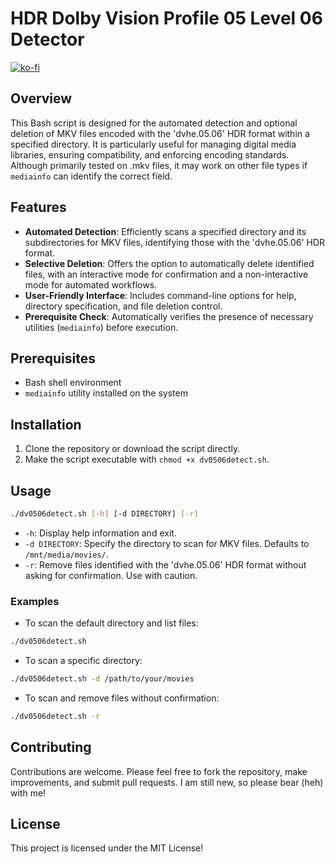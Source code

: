
# HDR Dolby Vision Profile 05 Level 06 Detector
[![ko-fi](https://ko-fi.com/img/githubbutton_sm.svg)](https://ko-fi.com/H2H11MFEZL)


## Overview

This Bash script is designed for the automated detection and optional deletion of MKV files encoded with the 'dvhe.05.06' HDR format within a specified directory. It is particularly useful for managing digital media libraries, ensuring compatibility, and enforcing encoding standards. Although primarily tested on .mkv files, it may work on other file types if `mediainfo` can identify the correct field.

## Features

- **Automated Detection**: Efficiently scans a specified directory and its subdirectories for MKV files, identifying those with the 'dvhe.05.06' HDR format.
- **Selective Deletion**: Offers the option to automatically delete identified files, with an interactive mode for confirmation and a non-interactive mode for automated workflows.
- **User-Friendly Interface**: Includes command-line options for help, directory specification, and file deletion control.
- **Prerequisite Check**: Automatically verifies the presence of necessary utilities (`mediainfo`) before execution.

## Prerequisites

- Bash shell environment
- `mediainfo` utility installed on the system

## Installation

1. Clone the repository or download the script directly.
2. Make the script executable with `chmod +x dv0506detect.sh`.

## Usage

```bash
./dv0506detect.sh [-h] [-d DIRECTORY] [-r]
```

- `-h`: Display help information and exit.
- `-d DIRECTORY`: Specify the directory to scan for MKV files. Defaults to `/mnt/media/movies/`.
- `-r`: Remove files identified with the 'dvhe.05.06' HDR format without asking for confirmation. Use with caution.

### Examples

- To scan the default directory and list files:

```bash
./dv0506detect.sh
```

- To scan a specific directory:

```bash
./dv0506detect.sh -d /path/to/your/movies
```

- To scan and remove files without confirmation:

```bash
./dv0506detect.sh -r
```

## Contributing

Contributions are welcome. Please feel free to fork the repository, make improvements, and submit pull requests. I am still new, so please bear (heh) with me!

## License

This project is licensed under the MIT License!
